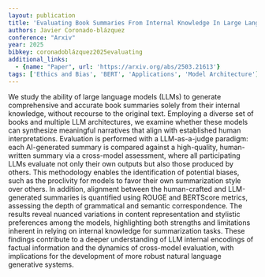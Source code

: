 ```yaml
---
layout: publication
title: 'Evaluating Book Summaries From Internal Knowledge In Large Language Models: A Cross-model And Semantic Consistency Approach'
authors: Javier Coronado-blázquez
conference: "Arxiv"
year: 2025
bibkey: coronadoblázquez2025evaluating
additional_links:
  - {name: "Paper", url: 'https://arxiv.org/abs/2503.21613'}
tags: ['Ethics and Bias', 'BERT', 'Applications', 'Model Architecture']
---
```

We study the ability of large language models (LLMs) to generate
comprehensive and accurate book summaries solely from their internal knowledge,
without recourse to the original text. Employing a diverse set of books and
multiple LLM architectures, we examine whether these models can synthesize
meaningful narratives that align with established human interpretations.
Evaluation is performed with a LLM-as-a-judge paradigm: each AI-generated
summary is compared against a high-quality, human-written summary via a
cross-model assessment, where all participating LLMs evaluate not only their
own outputs but also those produced by others. This methodology enables the
identification of potential biases, such as the proclivity for models to favor
their own summarization style over others. In addition, alignment between the
human-crafted and LLM-generated summaries is quantified using ROUGE and
BERTScore metrics, assessing the depth of grammatical and semantic
correspondence. The results reveal nuanced variations in content representation
and stylistic preferences among the models, highlighting both strengths and
limitations inherent in relying on internal knowledge for summarization tasks.
These findings contribute to a deeper understanding of LLM internal encodings
of factual information and the dynamics of cross-model evaluation, with
implications for the development of more robust natural language generative
systems.
